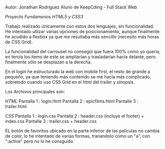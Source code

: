 Autor: Jonathan Rodríguez
Aluno de KeepCding - Full Stack Web

*Proyecto Fundamenos HTML5 y CSS3*

Trabajo realizado únicamente con estos dos lenguajes, sin funcionalidad.
He intentado utlizar varias opciones de posicionamiento,
aunque finalmente he acudido a flexbox ya que me resultaba más sencillo (necesito más horas de CSS Grid).

La funcionalidad del carrousel no consegúi que fuera 100% como yo quería,
en teroía los items de este se ampliarían y trasladarían hacia delante, pero finalmente sólo
se desplazan a la derecha.

En el login he estructurado la web con mobile first, el resto de grande a pequeño,
ya que teniendo más contenido se me hacía más complicado, sobretodo cuando uso CSS Grid en el html
del trailer y sinopsis.


Los Archivos principales son:

*HTML*
Pantalla 1 :  login.html
Pantalla 2 :  epicfilms.html
Pantalle 3 :  trailer.html

*CSS*
Pantalla 1 :  login.css
Pantalla 2 :  header.css (incluye el footer) + index.css
Pantalle 3 :  trailer.css + header.css

EL botón de favoritos ubicado en la parte inferior de las películas no cambia de color, 
lo he intentado de varias formas, tranandolo como un "a",  con ":active"
pero no lo he consguido.